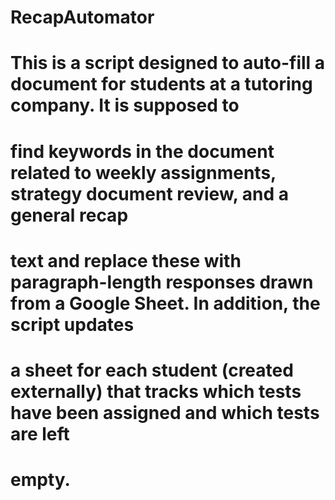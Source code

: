 # RecapAutomator
# This is a script designed to auto-fill a document for students at a tutoring company. It is supposed to
# find keywords in the document related to weekly assignments, strategy document review, and a general recap
# text and replace these with paragraph-length responses drawn from a Google Sheet. In addition, the script updates
# a sheet for each student (created externally) that tracks which tests have been assigned and which tests are left
# empty. 
